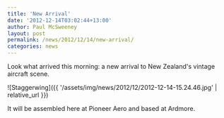 ```yaml
---
title: 'New Arrival'
date: '2012-12-14T03:02:44+13:00'
author: Paul McSweeney
layout: post
permalink: /news/2012/12/14/new-arrival/
categories: news
---
```


Look what arrived this morning: a new arrival to New Zealand's vintage aircraft scene.

![Staggerwing]({{ '/assets/img/news/2012/12/2012-12-14-15.24.46.jpg' | relative_url }})

It will be assembled here at Pioneer Aero and based at Ardmore.
